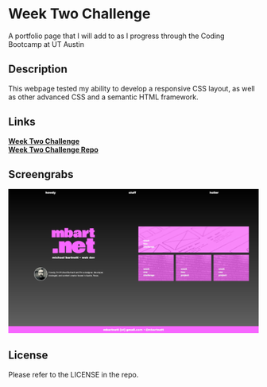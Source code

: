 # Week Two Challenge
A portfolio page that I will add to as I progress through the Coding Bootcamp at UT Austin 

## Description

This webpage tested my ability to develop a responsive CSS layout, as well as other advanced CSS and a semantic HTML framework.

## Links

[**Week Two Challenge**](https://mbartnett.github.io/week-2-challenge/)<br>
[**Week Two Challenge Repo**](https://github.com/mbartnett/week-2-challenge)

## Screengrabs

![CSS Snippets website screenshot](assets/images/mbartnett.png)

## License

Please refer to the LICENSE in the repo.
